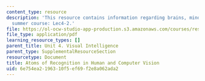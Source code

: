 ```yaml
---
content_type: resource
description: 'This resource contains information regarding brains, minds and machines
  summer course: Lec4-2.'
file: https://ol-ocw-studio-app-production.s3.amazonaws.com/courses/res-9-003-brains-minds-and-machines-summer-course-summer-2015/6e754ea2196310f5ef69f2e8a062ada2_MITRES_9_003SUM15_Lec4-2.pdf
file_type: application/pdf
learning_resource_types: []
parent_title: Unit 4. Visual Intelligence
parent_type: SupplementalResourceSection
resourcetype: Document
title: Atoms of Recognition in Human and Computer Vision
uid: 6e754ea2-1963-10f5-ef69-f2e8a062ada2
---
```

